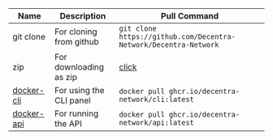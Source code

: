 | Name | Description | Pull Command |
| --- | --- | --- |
| git clone | For cloning from github | `git clone https://github.com/Decentra-Network/Decentra-Network` |
| zip | For downloading as zip | [click](https://github.com/Decentra-Network/Decentra-Network/archive/refs/heads/master.zip) |
| [docker-cli](https://github.com/Decentra-Network/Decentra-Network/pkgs/container/cli) | For using the CLI panel | `docker pull ghcr.io/decentra-network/cli:latest` |
| [docker-api](https://github.com/Decentra-Network/Decentra-Network/pkgs/container/api) | For running the API | `docker pull ghcr.io/decentra-network/api:latest` |
